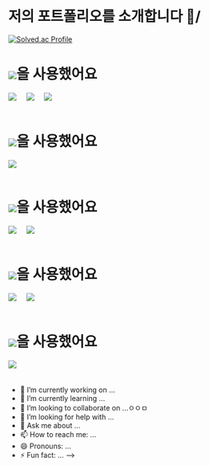 # 저의 포트폴리오를 소개합니다 👋/

[![Solved.ac Profile](http://mazassumnida.wtf/api/generate_badge?boj=dbsghd3820)](https://solved.ac/dbsghd3820)<br/>

# <img src="https://img.shields.io/badge/Python-3766AB?style=flat-square&logo=Python&logoColor=white"/>을 사용했어요
[<img src="https://img.shields.io/badge/Macro_Detection-000000?style=flat-square&logo=&logoColor=white"/>](https://github.com/ilovegalio/macrodetection)&nbsp;&nbsp;&nbsp;&nbsp;
[<img src="https://img.shields.io/badge/MSW_Reinforcement_Learning-000000?style=flat-square&logo=&logoColor=white"/>](https://github.com/ilovegalio/MSW_reinforcement-learning)&nbsp;&nbsp;&nbsp;&nbsp;
[<img src="https://img.shields.io/badge/Custom_Gamepad-000000?style=flat-square&logo=&logoColor=white"/>](https://github.com/ilovegalio/Arduino_CustomGamepad)
<br><br>


# <img src="https://img.shields.io/badge/Pytorch-EE4C2C?style=flat-square&logo=Pytorch&logoColor=white"/></a><a>을 사용했어요</a>
[<img src="https://img.shields.io/badge/Macro_Detection-000000?style=flat-square&logo&logoColor=white"/>](https://github.com/ilovegalio/macrodetection)
<br><br>


# <img src="https://img.shields.io/badge/JavaScript-F7DF1E?style=flat-square&logo=JavaScript&logoColor=white"/><a>을 사용했어요</a>
[<img src="https://img.shields.io/badge/Java_Tankgame-000000?style=flat-square&logo&logoColor=white"/>](https://github.com/ilovegalio/java_tankgame)&nbsp;&nbsp;&nbsp;&nbsp;
[<img src="https://img.shields.io/badge/Interpreter_Java_To_Python-000000?style=flat-square&logo&logoColor=white"/>](https://github.com/ilovegalio/Interpreter_Java_To_Python)
<br><br>


# <img src="https://img.shields.io/badge/Arduino-00979D?style=flat-square&logo=Arduino&logoColor=white"/><a>을 사용했어요</a>
[<img src="https://img.shields.io/badge/Protect_Elk-000000?style=flat-square&logo&logoColor=white"/>](https://github.com/ilovegalio/exorcise_elk)&nbsp;&nbsp;&nbsp;&nbsp;
[<img src="https://img.shields.io/badge/CustomGamepad-000000?style=flat-square&logo=&logoColor=white"/>](https://github.com/ilovegalio/Arduino_CustomGamepad)
<br><br>


# <img src="https://img.shields.io/badge/LuaScript-2C2D72?style=flat-square&logo=Lua&logoColor=white"/><a>을 사용했어요</a>
[<img src="https://img.shields.io/badge/MSW_Reinforcement_Learning-000000?style=flat-square&logo=&logoColor=white"/>](https://github.com/ilovegalio/MSW_reinforcement-learning)&nbsp;&nbsp;&nbsp;&nbsp;
<br><br>
  - 🔭 I’m currently working on ...
  - 🌱 I’m currently learning ...
  - 👯 I’m looking to collaborate on ...ㅇㅇㅁ
  - 🤔 I’m looking for help with ...
  - 💬 Ask me about ...
  - 📫 How to reach me: ...
  - 😄 Pronouns: ...
  - ⚡ Fun fact: ...
  -->
